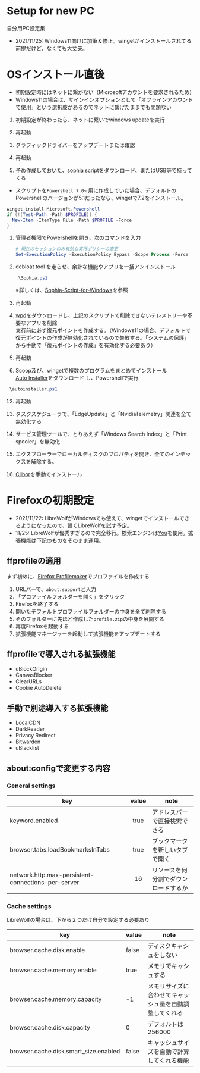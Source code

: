 # Setup for new PC
自分用PC設定集  
* 2021/11/25: Windows11向けに加筆＆修正。wingetがインストールされてる前提だけど、なくても大丈夫。

# OSインストール直後

* 初期設定時にはネットに繋がない（Microsoftアカウントを要求されるため）
* Windows11の場合は、サインインオプションとして「オフラインアカウントで使用」という選択肢があるのでネットに繋げたままでも問題ない

1. 初期設定が終わったら、ネットに繋いでwindows updateを実行

2. 再起動

3. グラフィックドライバーをアップデートまたは確認

4. 再起動

5. 予め作成しておいた、[sophia script](/sophia.ps1)をダウンロード、またはUSB等で持ってくる
* スクリプトを`Powershell 7.0~` 用に作成していた場合、デフォルトのPowershellのバージョンが5.1だったなら、wingetで7.2をインストール。
```Powershell
winget install Microsoft.Powershell
if (!(Test-Path -Path $PROFILE)) {
  New-Item -ItemType File -Path $PROFILE -Force
}
```

1. 管理者権限でPowershellを開き、次のコマンドを入力
    ```Powershell
    # 現在のセッションのみ有効な実行ポリシーの変更
    Set-ExecutionPolicy -ExecutionPolicy Bypass -Scope Process -Force
    ```

2. debloat tool を走らせ、余計な機能やアプリを一括アンインストール
    ```Powershell
    .\Sophia.ps1
    ```
    ※詳しくは、[Sophia-Script-for-Windows](https://github.com/farag2/Sophia-Script-for-Windows)を参照

3. 再起動

4. [wpd](https://wpd.app/)をダウンロードし、上記のスクリプトで削除できないテレメトリーや不要なアプリを削除  
    実行前に必ず復元ポイントを作成する。（Windows11の場合、デフォルトで復元ポイントの作成が無効化されているので失敗する。「システムの保護」から手動で「復元ポイントの作成」を有効化する必要あり）

5.  再起動

6.  Scoop及び、wingetで複数のプログラムをまとめてインストール  
[Auto Installer](/autoinstaller.ps1)をダウンロード
し、Powershellで実行
```Powershell
.\autoinstaller.ps1
```

12. 再起動

13. タスクスケジューラで、「EdgeUpdate」と「NvidiaTelemetry」関連を全て無効化する

14. サービス管理ツールで、とりあえず「Windows Search Index」と「Print spooler」を無効化

15. エクスプローラーでローカルディスクのプロパティを開き、全てのインデックスを解除する。

16. [Clibor](https://forest.watch.impress.co.jp/library/software/clibor/)を手動でインストール

# Firefoxの初期設定
* 2021/11/22: LibreWolfがWindowsでも使えて、wingetでインストールできるようになったので、暫くLibreWolfを試す予定。
* 11/25: LibreWolfが優秀すぎるので完全移行。検索エンジンは[You](https://you.com)を使用。拡張機能は下記のものをそのまま運用。

## ffprofileの適用
まず初めに、[Firefox Profilemaker](https://ffprofile.com/)でプロファイルを作成する
1. URLバーで、`about:support`と入力
2. 「プロファイルフォルダーを開く」をクリック
3. Firefoxを終了する
4. 開いたデフォルトプロファイルフォルダーの中身を全て削除する
5. そのフォルダーに先ほど作成した`profile.zip`の中身を展開する
6. 再度Firefoxを起動する
7. 拡張機能マネージャーを起動して拡張機能をアップデートする

## ffprofileで導入される拡張機能
* uBlockOrigin
* CanvasBlocker
* ClearURLs
* Cookie AutoDelete

## 手動で別途導入する拡張機能
* LocalCDN
* DarkReader
* Privacy Redirect
* Bitwarden
* uBlacklist

## about:configで変更する内容

### General settings

| key                                                | value | note                                 |
| -------------------------------------------------- | :---: | ------------------------------------ |
| keyword.enabled                                    | true  | アドレスバーで直接検索できる         |
| browser.tabs.loadBookmarksInTabs                   | true  | ブックマークを新しいタブで開く       |
| network.http.max-persistent-connections-per-server |  16   | リソースを何分割でダウンロードするか |

### Cache settings
LibreWolfの場合は、下から２つだけ自分で設定する必要あり

| key                                   | value | note                                                   |
| ------------------------------------- | ----- | ------------------------------------------------------ |
| browser.cache.disk.enable             | false | ディスクキャシュをしない                               |
| browser.cache.memory.enable           | true  | メモリでキャシュする                                   |
| browser.cache.memory.capacity         | -1    | メモリサイズに合わせてキャッシュ量を自動調整してくれる |
| browser.cache.disk.capacity           | 0     | デフォルトは256000                                     |
| browser.cache.disk.smart_size.enabled | false | キャッシュサイズを自動で計算してくれる機能             |
